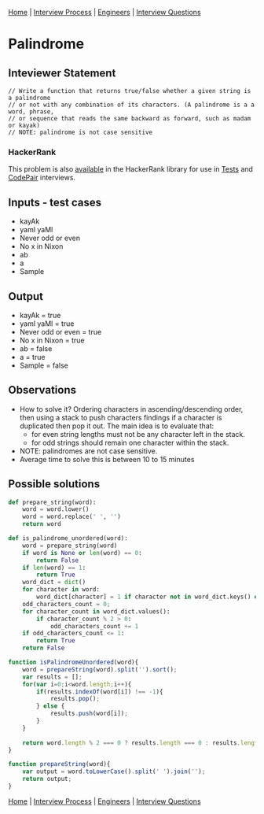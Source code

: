 [Home](../../../README.md) |
[Interview Process](../../README.md) |
[Engineers](../README.md) |
[Interview Questions](README.md)

# Palindrome

## Inteviewer Statement

```
// Write a function that returns true/false whether a given string is a palindrome 
// or not with any combination of its characters. (A palindrome is a a word, phrase, 
// or sequence that reads the same backward as forward, such as madam or kayak)
// NOTE: palindrome is not case sensitive
```

### HackerRank
This problem is also
[available](https://www.hackerrank.com/x/library/personal/mine/coding/questions/301571/view)
in the HackerRank library for use in
[Tests](https://www.hackerrank.com/x/tests) and
[CodePair](https://www.hackerrank.com/x/interviews/mypads)
interviews.

## Inputs - test cases
- kayAk
- yaml yaMl
- Never odd or even
- No x in Nixon
- ab
- a
- Sample

## Output
- kayAk = true
- yaml yaMl = true
- Never odd or even = true
- No x in Nixon = true
- ab = false
- a = true
- Sample = false

## Observations
- How to solve it? Ordering characters in ascending/descending order, then using a stack to push characters findings if a character is duplicated then pop it out. The main idea is to evaluate that:
  - for even string lengths must not be any character left in the stack. 
  - for odd strings should remain one character within the stack.
- NOTE: palindromes are not case sensitive.
- Average time to solve this is between 10 to 15 minutes

## Possible solutions
```python
def prepare_string(word):
    word = word.lower()
    word = word.replace(' ', '')
    return word

def is_palindrome_unordered(word):
    word = prepare_string(word)
    if word is None or len(word) == 0:
        return False
    if len(word) == 1:
        return True
    word_dict = dict()
    for character in word:
        word_dict[character] = 1 if character not in word_dict.keys() else word_dict[character] + 1
    odd_characters_count = 0;
    for character_count in word_dict.values():
        if character_count % 2 > 0:
            odd_characters_count += 1
    if odd_characters_count <= 1:
        return True
    return False
```

```javascript
function isPalindromeUnordered(word){
    word = prepareString(word).split('').sort();
    var results = [];
    for(var i=0;i<word.length;i++){
        if(results.indexOf(word[i]) !== -1){
            results.pop();
        } else {
            results.push(word[i]);
        }
    }
    
    return word.length % 2 === 0 ? results.length === 0 : results.length === 1;
}

function prepareString(word){
    var output = word.toLowerCase().split(' ').join('');
    return output;
}
```


[Home](../../../README.md) |
[Interview Process](../../README.md) |
[Engineers](../README.md) |
[Interview Questions](README.md)
